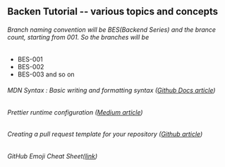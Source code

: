 ## Backen Tutorial -- various topics and concepts

###### Branch naming convention will be BES(Backend Series) and the brance count, starting from 001. So the branches will be

- BES-001
- BES-002
- BES-003 and so on

###### MDN Syntax : Basic writing and formatting syntax ([Github Docs article](https://docs.github.com/en/get-started/writing-on-github/getting-started-with-writing-and-formatting-on-github/basic-writing-and-formatting-syntax#referencing-issues-and-pull-requests))

###### Prettier runtime configuration ([Medium article](https://javascript.plainenglish.io/exploring-the-core-a-series-on-understanding-the-root-of-a-node-project-prettier-2e199c9350f5))

###### Creating a pull request template for your repository ([Github article](https://docs.github.com/en/communities/using-templates-to-encourage-useful-issues-and-pull-requests/creating-a-pull-request-template-for-your-repository))

###### GitHub Emoji Cheat Sheet([link](https://gist.github.com/mayurchhapra/3508291362c42d983fe5774e71f70207))
